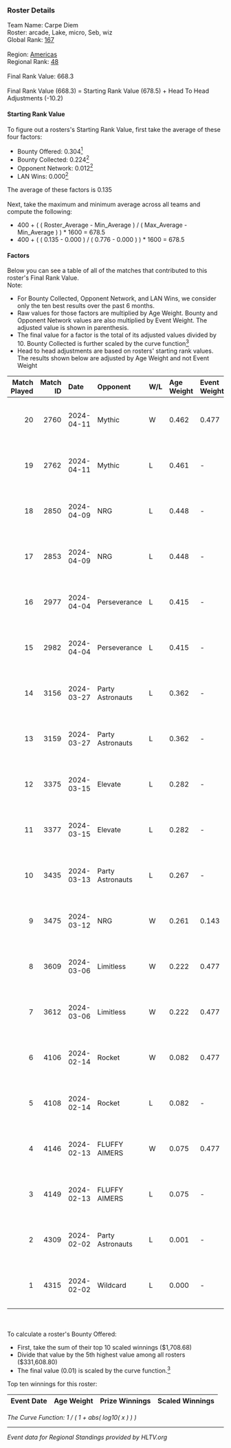 ### Roster Details<br />
Team Name: Carpe Diem<br />
Roster: arcade, Lake, micro, Seb, wiz<br />
Global Rank: [167](../standings_global.md)<br />
<br />
Region: [Americas]( ../standings_americas.md)<br />
Regional Rank: [48]( ../standings_americas.md)<br />
<br />
Final Rank Value:  668.3<br />
<br />
Final Rank Value (668.3) = Starting Rank Value (678.5) + Head To Head Adjustments (-10.2)<br />

#### Starting Rank Value<br />
To figure out a rosters's Starting Rank Value, first take the average of these four factors:<br />
- Bounty Offered: 0.304[<sup>1</sup>](#table2)
- Bounty Collected: 0.224[<sup>2</sup>](#table1)
- Opponent Network: 0.012[<sup>2</sup>](#table1)
- LAN Wins: 0.000[<sup>2</sup>](#table1)

The average of these factors is 0.135<br />
<br />
Next, take the maximum and minimum average across all teams and compute the following:<br />
- 400 + ( ( Roster_Average - Min_Average ) / ( Max_Average - Min_Average ) ) * 1600 = 678.5
- 400 + ( ( 0.135 - 0.000 ) / ( 0.776 - 0.000 ) ) * 1600 = 678.5


#### Factors<br />
Below you can see a table of all of the matches that contributed to this roster's Final Rank Value.<br />
Note:<br />

- For Bounty Collected, Opponent Network, and LAN Wins, we consider only the ten best results over the past 6 months.
- Raw values for those factors are multiplied by Age Weight. Bounty and Opponent Network values are also multiplied by Event Weight. The adjusted value is shown in parenthesis.
- The final value for a factor is the total of its adjusted values divided by 10. Bounty Collected is further scaled by the curve function[<sup>3</sup>](#curveFunction)
- Head to head adjustments are based on rosters' starting rank values. The results shown below are adjusted by Age Weight and not Event Weight
<span id="table1"></span><br />


| Match Played | Match ID | Date       | Opponent         | W/L | Age Weight | Event Weight | Bounty Collected | Opponent Network | LAN Wins  | H2H Adj. | Roster                        |
| -: | -: | :- | :- | :- | :- | :- | :- | :- | :- | -: | :- |
|           20 |     2760 | 2024-04-11 | Mythic           | W   | 0.462      | 0.477        | 0.010 (0.002)    | 0.266 (0.059)    | 0 (0.000) |     9.63 | arcade, Lake, micro, Seb, wiz |
|           19 |     2762 | 2024-04-11 | Mythic           | L   | 0.461      | -            | -                | -                | -         |    -4.96 | arcade, Lake, micro, Seb, wiz |
|           18 |     2850 | 2024-04-09 | NRG              | L   | 0.448      | -            | -                | -                | -         |    -3.62 | arcade, Lake, micro, Seb, wiz |
|           17 |     2853 | 2024-04-09 | NRG              | L   | 0.448      | -            | -                | -                | -         |    -3.73 | arcade, Lake, micro, Seb, wiz |
|           16 |     2977 | 2024-04-04 | Perseverance     | L   | 0.415      | -            | -                | -                | -         |    -5.29 | arcade, Lake, micro, Seb, wiz |
|           15 |     2982 | 2024-04-04 | Perseverance     | L   | 0.415      | -            | -                | -                | -         |    -5.47 | arcade, Lake, micro, Seb, wiz |
|           14 |     3156 | 2024-03-27 | Party Astronauts | L   | 0.362      | -            | -                | -                | -         |    -2.15 | arcade, Lake, micro, Seb, wiz |
|           13 |     3159 | 2024-03-27 | Party Astronauts | L   | 0.362      | -            | -                | -                | -         |    -2.19 | arcade, Lake, micro, Seb, wiz |
|           12 |     3375 | 2024-03-15 | Elevate          | L   | 0.282      | -            | -                | -                | -         |    -1.30 | arcade, Lake, micro, Seb, wiz |
|           11 |     3377 | 2024-03-15 | Elevate          | L   | 0.282      | -            | -                | -                | -         |    -1.31 | arcade, Lake, micro, Seb, wiz |
|           10 |     3435 | 2024-03-13 | Party Astronauts | L   | 0.267      | -            | -                | -                | -         |    -1.65 | arcade, Lake, micro, Seb, wiz |
|            9 |     3475 | 2024-03-12 | NRG              | W   | 0.261      | 0.143        | 0.020 (0.001)    | 0.519 (0.019)    | 0 (0.000) |     5.88 | arcade, Lake, micro, Seb, wiz |
|            8 |     3609 | 2024-03-06 | Limitless        | W   | 0.222      | 0.477        | 0.001 (0.000)    | 0.170 (0.018)    | 0 (0.000) |     3.26 | arcade, Lake, micro, Seb, wiz |
|            7 |     3612 | 2024-03-06 | Limitless        | W   | 0.222      | 0.477        | 0.001 (0.000)    | 0.170 (0.018)    | 0 (0.000) |     3.32 | arcade, Lake, micro, Seb, wiz |
|            6 |     4106 | 2024-02-14 | Rocket           | W   | 0.082      | 0.477        | 0.000 (0.000)    | 0.010 (0.000)    | 0 (0.000) |     0.68 | arcade, Lake, micro, Seb, wiz |
|            5 |     4108 | 2024-02-14 | Rocket           | L   | 0.082      | -            | -                | -                | -         |    -1.90 | arcade, Lake, micro, Seb, wiz |
|            4 |     4146 | 2024-02-13 | FLUFFY AIMERS    | W   | 0.075      | 0.477        | 0.010 (0.000)    | 0.105 (0.004)    | 0 (0.000) |     1.48 | arcade, Lake, micro, Seb, wiz |
|            3 |     4149 | 2024-02-13 | FLUFFY AIMERS    | L   | 0.075      | -            | -                | -                | -         |    -0.89 | arcade, Lake, micro, Seb, wiz |
|            2 |     4309 | 2024-02-02 | Party Astronauts | L   | 0.001      | -            | -                | -                | -         |    -0.01 | arcade, Lake, Seb, Walco, wiz |
|            1 |     4315 | 2024-02-02 | Wildcard         | L   | 0.000      | -            | -                | -                | -         |    -0.00 | arcade, Lake, Seb, Walco, wiz |

<br />
<span id="table2"></span><br />
To calculate a roster's Bounty Offered:<br />

- First, take the sum of their top 10 scaled winnings ($1,708.68)
- Divide that value by the 5th highest value among all rosters ($331,608.80)
- The final value (0.01) is scaled by the curve function.[<sup>3</sup>](#curveFunction)

Top ten winnings for this roster:<br />

| Event Date | Age Weight | Prize Winnings | Scaled Winnings |
| :- | -: | :- | :- |


<span id="curveFunction"></span>_The Curve Function: 1 / ( 1 + abs( log10( x ) ) )_<br />

---
_Event data for Regional Standings provided by HLTV.org_<br />
